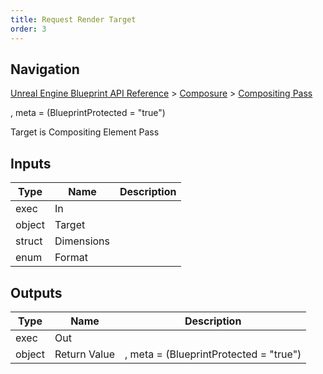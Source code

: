```yaml
---
title: Request Render Target
order: 3
---
```

## Navigation

[Unreal Engine Blueprint API Reference](https://dev.epicgames.com/documentation/en-us/unreal-engine/BlueprintAPI) > [Composure](https://dev.epicgames.com/documentation/en-us/unreal-engine/BlueprintAPI/Composure) > [Compositing Pass](https://dev.epicgames.com/documentation/en-us/unreal-engine/BlueprintAPI/Composure/CompositingPass)

, meta = (BlueprintProtected = "true")

Target is Compositing Element Pass

## Inputs

| Type | Name | Description |
| --- | --- | --- |
| exec | In |  |
| object | Target |  |
| struct | Dimensions |  |
| enum | Format |  |

## Outputs

| Type | Name | Description |
| --- | --- | --- |
| exec | Out |  |
| object | Return Value | , meta = (BlueprintProtected = "true") |
